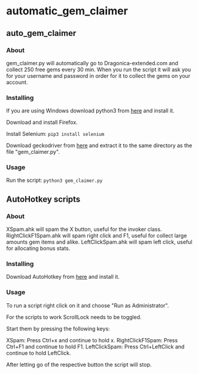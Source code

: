 # automatic_gem_claimer

## auto_gem_claimer

### About 

gem_claimer.py will automatically go to Dragonica-extended.com and collect 250 free gems every 30 min. When you run the script it will ask you for your username and password in order for it to collect the gems on your account.

### Installing

If you are using Windows download python3 from [here](https://www.python.org/downloads/) and install it.

Download and install Firefox.

Install Selenium: `pip3 install selenium`

Download geckodriver from [here](https://github.com/mozilla/geckodriver/releases) and extract it to the same directory as the file "gem_claimer.py".

### Usage

Run the script: `python3 gem_claimer.py`

## AutoHotkey scripts

### About
XSpam.ahk will spam the X button, useful for the invoker class. 
RightClickF1Spam.ahk will spam right click and F1, useful for collect large amounts gem items and alike.
LeftClickSpam.ahk will spam left click, useful for allocating bonus stats.

### Installing

Download AutoHotkey from [here](https://autohotkey.com/download/) and install it.

### Usage

To run a script right click on it and choose "Run as Administrator".

For the scripts to work ScrollLock needs to be toggled. 
 
Start them by pressing the following keys:

XSpam: Press Ctrl+x and continue to hold x.
RightClickF1Spam: Press Ctrl+F1 and continue to hold F1.
LeftClickSpam: Press Ctrl+LeftClick and continue to hold LeftClick.

After letting go of the respective button the script will stop.
